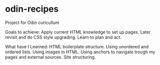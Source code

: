 # odin-recipes
Project for Odin curicullum

Goals to achieve:
Apply current HTML knowledge to set up pages.
Later revisit and do CSS style upgrading.
Learn to plan and act.

What have I Learned:
  HTML boilerplate structure.
  Using unordered and ordered lists.
  Using images in HTML.
  Using anchors to navigate trough my pages and external sources.
  Site structuring.
